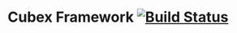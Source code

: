Cubex Framework [![Build Status](https://travis-ci.org/qbex/framework.png?branch=master)](https://travis-ci.org/qbex/framework)
=========
